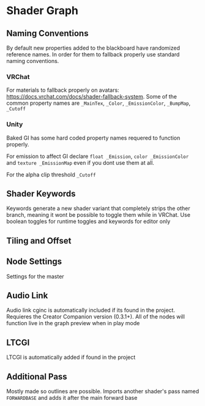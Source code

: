 # Shader Graph

## Naming Conventions
By default new properties added to the blackboard have randomized reference names. In order for them to fallback properly use standard naming conventions.

### VRChat
For materials to fallback properly on avatars: https://docs.vrchat.com/docs/shader-fallback-system.
Some of the common property names are `_MainTex`, `_Color`, `_EmissionColor`, `_BumpMap`, `_Cutoff`

### Unity
Baked GI has some hard coded property names requered to function properly.

For emission to affect GI declare `float _Emission`, `color _EmissionColor` and `texture _EmissionMap` even if you dont use them at all.

For the alpha clip threshold `_Cutoff`

## Shader Keywords
Keywords generate a new shader variant that completely strips the other branch, meaning it wont be possible to toggle them while in VRChat. Use boolean toggles for runtime toggles and keywords for editor only

## Tiling and Offset

## Node Settings
Settings for the master


## Audio Link
Audio link cginc is automatically included if its found in the project. Requieres the Creator Companion version (0.3.1+). All of the nodes will function live in the graph preview when in play mode

## LTCGI
LTCGI is automatically added if found in the project

## Additional Pass
Mostly made so outlines are possible. Imports another shader's pass named `FORWARDBASE` and adds it after the main forward base